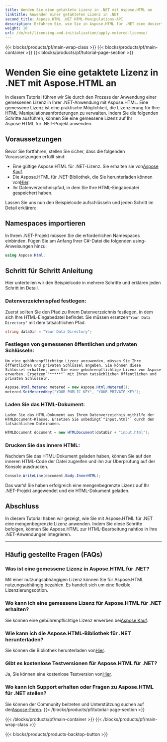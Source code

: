 ```yaml
---
title: Wenden Sie eine getaktete Lizenz in .NET mit Aspose.HTML an
linktitle: Anwenden einer getakteten Lizenz in .NET
second_title: Aspose.HTML .NET HTML-Manipulations-API
description: Erfahren Sie, wie Sie in Aspose.HTML für .NET eine dosierte Lizenz anwenden. Verwalten Sie Ihre HTML-Manipulationsanforderungen effizient. Jetzt loslegen!
weight: 10
url: /de/net/licensing-and-initialization/apply-metered-license/
---
```


{{< blocks/products/pf/main-wrap-class >}}
{{< blocks/products/pf/main-container >}}
{{< blocks/products/pf/tutorial-page-section >}}

# Wenden Sie eine getaktete Lizenz in .NET mit Aspose.HTML an

In diesem Tutorial führen wir Sie durch den Prozess der Anwendung einer gemessenen Lizenz in Ihrer .NET-Anwendung mit Aspose.HTML. Eine gemessene Lizenz ist eine praktische Möglichkeit, die Lizenzierung für Ihre HTML-Manipulationsanforderungen zu verwalten. Indem Sie die folgenden Schritte ausführen, können Sie eine gemessene Lizenz auf Ihr Aspose.HTML für .NET-Projekt anwenden.

## Voraussetzungen

Bevor Sie fortfahren, stellen Sie sicher, dass die folgenden Voraussetzungen erfüllt sind:

-  Eine gültige Aspose.HTML für .NET-Lizenz. Sie erhalten sie von[Aspose Kauf](https://purchase.aspose.com/buy).
-  Die Aspose.HTML für .NET-Bibliothek, die Sie herunterladen können von[Hier](https://releases.aspose.com/html/net/).
- Ihr Datenverzeichnispfad, in dem Sie Ihre HTML-Eingabedatei gespeichert haben.

Lassen Sie uns nun den Beispielcode aufschlüsseln und jeden Schritt im Detail erklären:

## Namespaces importieren

In Ihrem .NET-Projekt müssen Sie die erforderlichen Namespaces einbinden. Fügen Sie am Anfang Ihrer C#-Datei die folgenden using-Anweisungen hinzu:

```csharp
using Aspose.Html;
```

## Schritt für Schritt Anleitung

Hier unterteilen wir den Beispielcode in mehrere Schritte und erklären jeden Schritt im Detail.

### Datenverzeichnispfad festlegen:

   Zuerst sollten Sie den Pfad zu Ihrem Datenverzeichnis festlegen, in dem sich Ihre HTML-Eingabedatei befindet. Sie müssen ersetzen`"Your Data Directory"` mit dem tatsächlichen Pfad.

   ```csharp
   string dataDir = "Your Data Directory";
   ```

### Festlegen von gemessenen öffentlichen und privaten Schlüsseln:

    Um eine gebührenpflichtige Lizenz anzuwenden, müssen Sie Ihre öffentlichen und privaten Schlüssel angeben. Sie können diese Schlüssel erhalten, wenn Sie eine gebührenpflichtige Lizenz von Aspose erwerben. Ersetzen`"*****"` mit Ihren tatsächlichen öffentlichen und privaten Schlüsseln.

   ```csharp
   Aspose.Html.Metered metered = new Aspose.Html.Metered();
   metered.SetMeteredKey("YOUR_PUBLIC_KEY", "YOUR_PRIVATE_KEY");
   ```

### Laden Sie das HTML-Dokument:

    Laden Sie das HTML-Dokument aus Ihrem Datenverzeichnis mithilfe der HTMLDocument-Klasse. Ersetzen Sie unbedingt`"input.html"` durch den tatsächlichen Dateinamen.

   ```csharp
   HTMLDocument document = new HTMLDocument(dataDir + "input.html");
   ```

### Drucken Sie das innere HTML:

   Nachdem Sie das HTML-Dokument geladen haben, können Sie auf den inneren HTML-Code der Datei zugreifen und ihn zur Überprüfung auf der Konsole ausdrucken.

   ```csharp
   Console.WriteLine(document.Body.InnerHTML);
   ```

Das war‘s! Sie haben erfolgreich eine mengenbegrenzte Lizenz auf Ihr .NET-Projekt angewendet und ein HTML-Dokument geladen.

## Abschluss

In diesem Tutorial haben wir gezeigt, wie Sie mit Aspose.HTML für .NET eine mengenbegrenzte Lizenz anwenden. Indem Sie diese Schritte befolgen, können Sie Aspose.HTML zur HTML-Bearbeitung nahtlos in Ihre .NET-Anwendungen integrieren.

---

## Häufig gestellte Fragen (FAQs)

### Was ist eine gemessene Lizenz in Aspose.HTML für .NET?
Mit einer nutzungsabhängigen Lizenz können Sie für Aspose.HTML nutzungsabhängig bezahlen. Es handelt sich um eine flexible Lizenzierungsoption.

### Wo kann ich eine gemessene Lizenz für Aspose.HTML für .NET erhalten?
 Sie können eine gebührenpflichtige Lizenz erwerben bei[Aspose Kauf](https://purchase.aspose.com/buy).

### Wie kann ich die Aspose.HTML-Bibliothek für .NET herunterladen?
 Sie können die Bibliothek herunterladen von[Hier](https://releases.aspose.com/html/net/).

### Gibt es kostenlose Testversionen für Aspose.HTML für .NET?
 Ja, Sie können eine kostenlose Testversion von[Hier](https://releases.aspose.com/).

### Wo kann ich Support erhalten oder Fragen zu Aspose.HTML für .NET stellen?
 Sie können der Community beitreten und Unterstützung suchen auf der[Aspose-Foren](https://forum.aspose.com/).
{{< /blocks/products/pf/tutorial-page-section >}}

{{< /blocks/products/pf/main-container >}}
{{< /blocks/products/pf/main-wrap-class >}}

{{< blocks/products/products-backtop-button >}}
